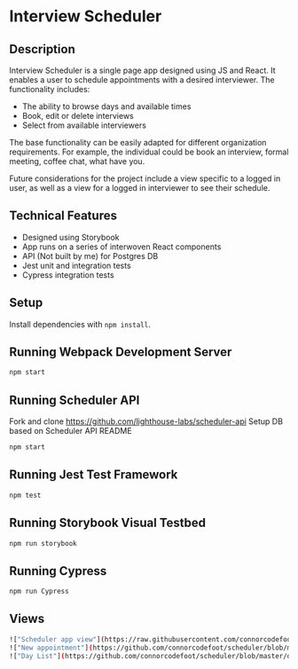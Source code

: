 # Interview Scheduler

## Description

Interview Scheduler is a single page app designed using JS and React. It enables a user to schedule appointments with a desired interviewer. The functionality includes:
- The ability to browse days and available times
- Book, edit or delete interviews
- Select from available interviewers

The base functionality can be easily adapted for different organization requirements. For example, the individual could be book an interview, formal meeting, coffee chat, what have you.

Future considerations for the project include a view specific to a logged in user, as well as a view for a logged in interviewer to see their schedule.

## Technical Features

- Designed using Storybook
- App runs on a series of interwoven React components
- API (Not built by me) for Postgres DB
- Jest unit and integration tests
- Cypress integration tests

## Setup

Install dependencies with `npm install`.

## Running Webpack Development Server

```sh
npm start
```

## Running Scheduler API

Fork and clone https://github.com/lighthouse-labs/scheduler-api
Setup DB based on Scheduler API README

```sh
npm start
```


## Running Jest Test Framework

```sh
npm test
```

## Running Storybook Visual Testbed

```sh
npm run storybook
```

## Running Cypress

```sh
npm run Cypress
```

## Views

```sh
!["Scheduler app view"](https://raw.githubusercontent.com/connorcodefoot/scheduler/master/docs/Scheduler-app.png)
!["New appointment"](https://github.com/connorcodefoot/scheduler/blob/master/docs/Scheduler-new.png)
!["Day List"](https://github.com/connorcodefoot/scheduler/blob/master/docs/Scheduler-daylist.png)

```

